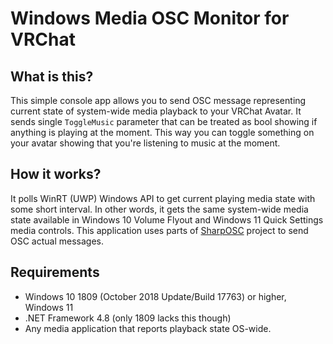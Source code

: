 # Windows Media OSC Monitor for VRChat

## What is this?
This simple console app allows you to send OSC message representing current state of system-wide media playback to your VRChat Avatar.
It sends single `ToggleMusic` parameter that can be treated as bool showing if anything is playing at the moment. 
This way you can toggle something on your avatar showing that you're listening to music at the moment.

## How it works?
It polls WinRT (UWP) Windows API to get current playing media state with some short interval. 
In other words, it gets the same system-wide media state available in Windows 10 Volume Flyout and Windows 11 Quick Settings media controls. 
This application uses parts of [SharpOSC](https://github.com/ValdemarOrn/SharpOSC) project to send OSC actual messages.

## Requirements 
- Windows 10 1809 (October 2018 Update/Build 17763) or higher, Windows 11
- .NET Framework 4.8 (only 1809 lacks this though)
- Any media application that reports playback state OS-wide.